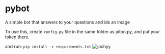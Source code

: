 # pybot
A simple bot that answers to your questions and ids an image

To use this, create 
`config.py`
file in the same folder as piton.py, and put your token there.

and run: `pip install -r requirements.txt`
![joshyy](https://github.com/user-attachments/assets/8e10c3f9-2d3b-4c16-b568-7df5cd5155a8)
